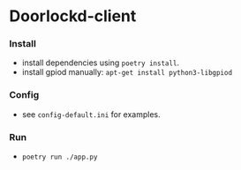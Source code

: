 # Doorlockd-client

### Install

 - install dependencies using `poetry install`.
 - install gpiod manually: `apt-get install python3-libgpiod`

### Config
 - see `config-default.ini` for examples.

### Run
 - `poetry run ./app.py`